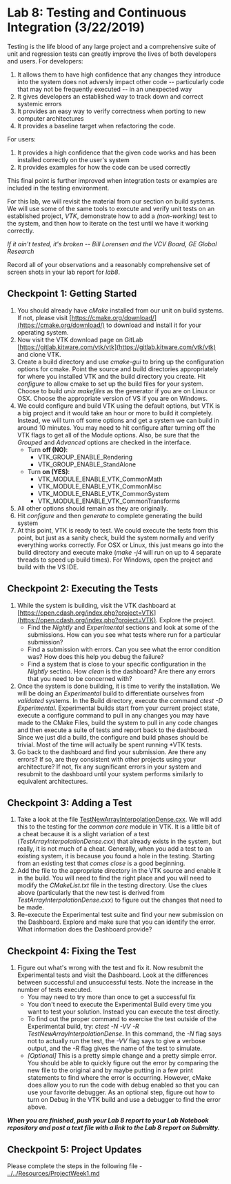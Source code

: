 # Lab 8: Testing and Continuous Integration (3/22/2019)

Testing is the life blood of any large project and a comprehensive 
suite of unit and regression tests can greatly improve the lives of both developers and users. For developers:

1. It allows them to have high confidence that any changes they introduce into the system does not adversly impact other code -- particularly code that may not be frequently executed -- in an unexpected way
2. It gives developers an established way to track down and correct systemic errors
3. It provides an easy way to verify correctness when porting to new computer architectures
4. It provides a baseline target when refactoring the code.

For users:

1. It provides a high confidence that the given code works and has been installed correctly on the user's system
2. It provides examples for how the code can be used correctly 

This final point is further improved when integration tests or examples are included in the testing environment.

For this lab, we will revisit the material from our section on build systems. We will use some of the same tools to execute and verify unit tests on an established project, *VTK*, demonstrate how to add a _(non-working)_ test to the system, and then how to iterate on the test until we have it working correctly.

*If it ain't tested, it's broken -- Bill Lorensen and the VCV Board, GE Global Research*

Record all of your observations and a reasonably comprehensive set of screen shots in your lab report for *lab8*.

## Checkpoint 1: Getting Started
1. You should already have *cMake* installed from our unit on build systems. If not, please visit [https://cmake.org/download/](https://cmake.org/download/) to download and install it for your operating system.
2. Now visit the VTK download page on GitLab [https://gitlab.kitware.com/vtk/vtk](https://gitlab.kitware.com/vtk/vtk) and clone VTK.
3. Create a build directory and use *cmake-gui* to bring up the configuration options for cmake. Point the source and build directories appropriately for where you installed VTK and the build directory you create. Hit _configure_ to allow cmake to set up the build files for your system. Choose to build _unix makefiles_ as the generator if you are on Linux or OSX. Choose the appropriate version of VS if you are on Windows.
4. We could configure and build VTK using the default options, but VTK is a big project and it would take an hour or more to build it completely. Instead, we will turn off some options and get a system we can build in around 10 minutes. You may need to hit configure after turning off the VTK flags to get all of the Module options. Also, be sure that the _Grouped_ and _Advanced_ options are checked in the interface.
	- Turn **off (NO)**:
		- VTK\_GROUP\_ENABLE\_Rendering
		- VTK\_GROUP\_ENABLE\_StandAlone
	- Turn **on (YES)**:
		- VTK\_MODULE\_ENABLE\_VTK\_CommonMath
		- VTK\_MODULE\_ENABLE\_VTK\_CommonMisc
		- VTK\_MODULE\_ENABLE\_VTK\_CommonSystem
		- VTK\_MODULE\_ENABLE\_VTK\_CommonTransforms
5. All other options should remain as they are originally.
5. Hit *configure* and then *generate* to complete generating the build system
6. At this point, VTK is ready to test. We could execute the tests from this point, but just as a sanity check, build the system normally and verify everything works correctly. For OSX or Linux, this just means go into the build directory and execute make (*make -j4* will run on up to 4 separate threads to speed up build times). For Windows, open the project and build with the VS IDE.

## Checkpoint 2: Executing the Tests
1. While the system is building, visit the VTK dashboard at [https://open.cdash.org/index.php?project=VTK](https://open.cdash.org/index.php?project=VTK). Explore the project. 
	- Find the *Nightly* and *Experimental* sections and look at some of the submissions. How can you see what tests where run for a particular submission? 
	- Find a submission with errors. Can you see what the error condition was? How does this help you debug the failure?
	- Find a system that is close to your specific configuration in the *Nightly* sectino. How _clean_ is the dashboard? Are there any errors that you need to be concerned with?
2. Once the system is done building, it is time to verify the installation. We will be doing an *Experimental* build to differentiate ourselves from *validated* systems. In the Build directory, execute the command _ctest -D Experimental_. Experimental builds start from your current project state, execute a configure command to pull in any changes you may have made to the CMake Files, build the system to pull in any code changes and then execute a suite of tests and report back to the dashboard. Since we just did a build, the configure and build phases should be trivial. Most of the time will actually be spent running *VTK tests.
3. Go back to the dashboard and find your submission. Are there any errors? If so, are they consistent with other projects using your architecture? If not, fix any sugnificant errors in your system and resubmit to the dashboard until your system performs similarly to equivalent architectures.
 
## Checkpoint 3: Adding a Test
1. Take a look at the file [TestNewArrayInterpolationDense.cxx](TestNewArrayInterpolationDense.cxx). We will add this to the testing for the _common core_ module in VTK. It is a little bit of a cheat because it is a slight variation of a test (_TestArrayInterpolationDense.cxx_) that already exists in the system, but really, it is not much of a cheat. Generally, when you add a test to an existing system, it is because you found a hole in the testing. Starting from an existing test that *comes close* is a good beginning.
2. Add the file to the appropriate directory in the VTK source and enable it in the build. You will need to find the right place and you will need to modify the *CMakeList.txt* file in the testing directory. Use the clues above (particularly that the new test is derived from _TestArrayInterpolationDense.cxx_) to figure out the changes that need to be made.
3. Re-execute the Experimental test suite and find your new submission on the Dashboard. Explore and make sure that you can identify the error. What information does the Dashboard provide?

## Checkpoint 4: Fixing the Test
1. Figure out what's wrong with the test and fix it. Now resubmit the Experimental tests and visit the Dashboard. Look at the differences between successful and unsuccessful tests. Note the increase in the number of tests executed.
	- You may need to try more than once to get a successful fix
	- You don't need to execute the Experimental Build every time you want to test your solution. Instead you can execute the test directly.
	-  To find out the proper command to exercise the test outside of the Experimental build, try: *ctest -N -VV -R TestNewArrayInterpolationDense*. In this command, the *-N* flag says not to actually run the test, the *-VV* flag says to give a verbose output, and the *-R* flag gives the name of the test to simulate.
	-  *[Optional]* This is a pretty simple change and a pretty simple error. You should be able to quickly figure out the error by comparing the new file to the original and by maybe putting in a few print statements to find where the error is occurring. However, cMake does allow you to run the code with debug enabled so that you can use your favorite debugger. As an optional step, figure out how to turn on Debug in the VTK build and use a debugger to find the error above.

***When you are finished, push your Lab 8 report to your Lab Notebook repository and post a text file with a link to the Lab 8 report on Submitty.***

## Checkpoint 5: Project Updates
Please complete the steps in the following file - [../../Resources/ProjectWeek1.md](../../Resources/ProjectWeek1.md)



